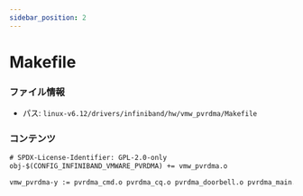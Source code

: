 ```yaml
---
sidebar_position: 2
---
```

# Makefile

### ファイル情報

- パス: `linux-v6.12/drivers/infiniband/hw/vmw_pvrdma/Makefile`

### コンテンツ

```txt
# SPDX-License-Identifier: GPL-2.0-only
obj-$(CONFIG_INFINIBAND_VMWARE_PVRDMA) += vmw_pvrdma.o

vmw_pvrdma-y := pvrdma_cmd.o pvrdma_cq.o pvrdma_doorbell.o pvrdma_main.o pvrdma_misc.o pvrdma_mr.o pvrdma_qp.o pvrdma_srq.o pvrdma_verbs.o

```
